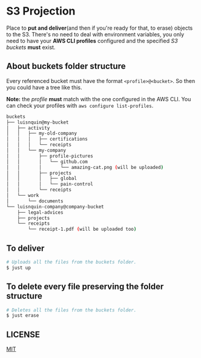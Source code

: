 
# S3 Projection

Place to **put and deliver**(and then if you're ready for that, to erase) objects to the S3. There's no need to deal with
environment variables, you only need to have your **AWS CLI profiles** configured and the specified *S3 buckets* **must** exist.

## About buckets folder structure

Every referenced bucket must have the format `<profile>@<bucket>`. So then you could have a tree like this.

**Note:** the *profile* **must** match with the one configured in the AWS CLI. You can check your profiles with `aws configure list-profiles`.

```sh
buckets
├── luisnquin@my-bucket
│   ├── activity
│   │   ├── my-old-company
│   │   │   ├── certifications
│   │   │   └── receipts
│   │   └── my-company
│   │       ├── profile-pictures
│   │       │   └── github.com
│   │       │       └── amazing-cat.png (will be uploaded)
│   │       ├── projects
│   │       │   ├── global
│   │       │   └── pain-control
│   │       └── receipts
│   └── work
│       └── documents
└── luisnquin-company@company-bucket
    ├── legal-advices
    ├── projects
    └── receipts
        └── receipt-1.pdf (will be uploaded too)
```

## To deliver


```sh
# Uploads all the files from the buckets folder.
$ just up
```

## To delete every file preserving the folder structure

```sh
# Deletes all the files from the buckets folder.
$ just erase
```


## LICENSE

[MIT](./LICENSE)
